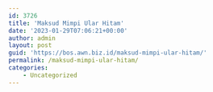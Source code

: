 ```yaml
---
id: 3726
title: 'Maksud Mimpi Ular Hitam'
date: '2023-01-29T07:06:21+00:00'
author: admin
layout: post
guid: 'https://bos.awn.biz.id/maksud-mimpi-ular-hitam/'
permalink: /maksud-mimpi-ular-hitam/
categories:
    - Uncategorized
---
```


